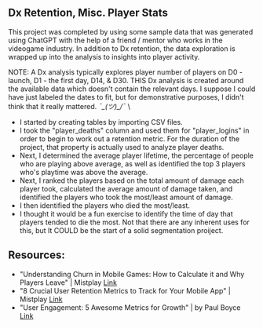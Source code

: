 

## Dx Retention, Misc. Player Stats

This project was completed by using some sample data that was generated using ChatGPT with the help of a friend / mentor who works in the videogame industry. In addition to Dx retention, the data exploration is wrapped up into the analysis to insights into player activity. 

NOTE: A Dx analysis typically explores player number of players on D0 - launch, D1 - the first day, D14, & D30. THIS Dx analysis is created around the available data which doesn't contain the relevant days. I suppose I could have just labeled the dates to fit, but for demonstrative purposes, I didn't think that it really mattered.  *¯\_(ツ)_/¯*  \\

* I started by creating tables by importing CSV files.
* I took the "player_deaths" column and used them for "player_logins" in order to begin to work out a retention metric. For the duration of the project, that property is actually used to analyze player deaths. 
* Next, I determined the average player lifetime, the percentage of people who are playing above average, as well as identified the top 3 players who's playtime was above the average.  
* Next, I ranked the players based on the total amount of damage each player took, calculated the average amount of damage taken, and identified the players who took the most/least amount of damage.
* I then identified the players who died the most/least.
* I thought it would be a fun exercise to identify the time of day that players tended to die the most. Not that there are any inherent uses for this, but It COULD be the start of a solid segmentation proiject.

## Resources: 
* "Understanding Churn in Mobile Games: How to Calculate it and Why Players Leave" | Mistplay [Link](https://www.mistplay.com/resources/mobile-game-churn)
* "8 Crucial User Retention Metrics to Track for Your Mobile App" | Mistplay [Link](https://www.mistplay.com/resources/mobile-app-user-retention-metrics#:~:text=3.%20DX%20retention%20%28D1%2C%20D7%2C%20D30%2C%20and%20more%29,-What%20is%20DX%20retention%3F)
* "User Engagement: 5 Awesome Metrics for Growth" | by Paul Boyce [Link](https://blog.popcornmetrics.com/5-user-engagement-metrics-for-growth/#:~:text=D1%2C%20D7%20and%20D30%20retentions,up%20or%20installing%20your%20app)




